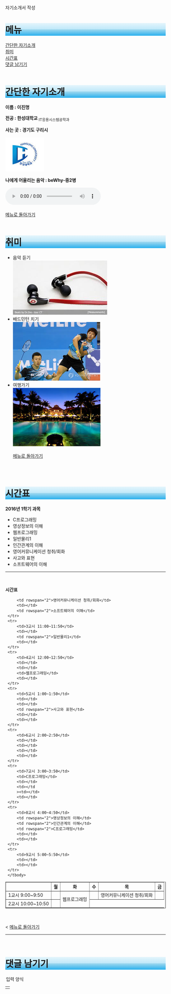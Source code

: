 <!DOCTYPE html>
<html lang="ko">
<head>
    <meta charset="UTF-8"></meta>
    <tittle>자기소개서 작성</tittle>
</head>
<style>
    h1 {
        background-color: /* Permalink - use to edit and share this gradient:
        http://colorzilla.com/gradient-editor/#e4f5fc+0,bfe8f9+50,9fd8ef+51,2ab0ed+100;Blue+Gloss+%235 */ background: #e4f5fc; /* Old browsers */
        background: -moz-linear-gradient(top, #e4f5fc 0%, #bfe8f9 50%, #9fd8ef 51%, #2ab0ed 100%); /* FF3.6-15 */
        background: -webkit-linear-gradient(top, #e4f5fc 0%, #bfe8f9 50%, #9fd8ef 51%, #2ab0ed 100%); /* Chrome10-25,Safari5.1-6 */
        background: linear-gradient(to bottom, #e4f5fc 0%, #bfe8f9 50%, #9fd8ef 51%, #2ab0ed 100%); /* W3C, IE10+, FF16+, Chrome26+, Opera12+, Safari7+ */
        filter: progid:DXImageTransform.Microsoft.gradient(startColorstr='#e4f5fc', endColorstr='#2ab0ed', GradientType=0); /* IE6-9 */
    }
</style>
<body>
 <h1 id="메뉴"> 메뉴 </h1>
 <a href ="#간단한 자기소개"> 간단한 자기소개 </a> <br/>
 <a href = "#취미"> 취미</a> <br/>
 <a href = "#시간표"> 시간표 </a> <br/>
 <a href = "#댓글 남기기"> 댓글 남기기 </a>
 <br/>
 <br/>
 <h1 id="간단한 자기소개">간단한 자기소개</h1>
 <p><b> 이름 : 이진명 </b> <p>
 <p> <b> 전공 : 한성대학교 </b> <sub>IT응용시스템공학과</sub></p>
 <p> <b> 사는 곳 : 경기도 구리시 </b> </p>
 <img src="다운로드.jpg">
 <p> <b>나에게 어울리는 음악 : beWhy-중2병 </b> </p>
 <audio src="중2병.mp3" controls="controls"> </audio>
 <br/>
 <br/>
 <a href ="#메뉴"> 메뉴로 돌아가기</a>
 <br/>
 <br/>
 <h1 id="취미"> 취미 </h1>
<ul>
    <li> 음악 듣기 </li>
    <img src="이어폰.jpg">
    <li> 배드민턴 치기</li>
    <img src="배드민턴.jpg">
    <li> 여행가기 </li>
    <img src="발리.jpg">
    <br/>
    <br/>
    <a href ="#메뉴"> 메뉴로 돌아가기</a>
</ul>
 <br/>
 <br/>
 <h1 id="시간표"> 시간표 </h1>
 <p><b> 2016년 1학기 과목 </b></p>
 <ul>
     <li>C프로그래밍</li>
     <li>영상정보의 이해</li>
     <li>웹프로그래밍</li>
     <li>일반물리1</li>
     <li>인간관계의 이해</li>
     <li>영어커뮤니케이션 청취/회화</li>
     <li>사고와 표현</li>
     <li>소프트웨어의 이해</li>
 </ul>
 <hr/> <br/>
 <p><b>시간표</b></p>
 <table border="1">
     <thead>
     <tr>
         <th></th>
         <th>월</th>
         <th>화</th>
         <th>수</th>
         <th>목</th>
         <th>금</th>
     </tr>
     </thead>
     <tbody>
     <tr>
         <td>1교시 9:00~9:50</td>
         <td></td>
         <td rowspan="2">웹프로그래밍
         </td><td>
         <td>영어커뮤니케이션 청취/회화</td>
         <td></td>
     </tr>
     <tr>
         <td>2교시 10:00~10:50</td>
         <td></td>

         <td rowspan="2">영어커뮤니케이션 청취/회화</td>
         <td></td>
         <td rowspan="2">소프트웨어의 이해</td>
     </tr>
     <tr>
         <td>3교시 11:00~11:50</td>
         <td></td>
         <td rowspan="2">일반물리1</td>
         <td></td>
     </tr>
     <tr>
         <td>4교시 12:00~12:50</td>
         <td></td>
         <td></td>
         <td>웹프로그래밍</td>
         <td></td>
     </tr>
     <tr>
         <td>5교시 1:00~1:50</td>
         <td></td>
         <td></td>
         <td rowspan="2">사고와 표현</td>
         <td></td>
         <td></td>
     </tr>
     <tr>
         <td>6교시 2:00~2:50</td>
         <td></td>
         <td></td>
         <td></td>
         <td></td>
     </tr>
     <tr>
         <td>7교시 3:00~3:50</td>
         <td>C프로그래밍</td>
         <td></td>
         <td></td
         ><td></td>
         <td></td>
     </tr>
     <tr>
         <td>8교시 4:00~4:50</td>
         <td rowspan="2">영상정보의 이해</td>
         <td rowspan="2">인간관계의 이해</td>
         <td rowspan="2">C프로그래밍</td>
         <td></td>
         <td></td>
     </tr>
     <tr>
         <td>9교시 5:00~5:50</td>
         <td></td>
         <td></td>
     </tr>
     </tbody>
 </table>
 <br/>
 <br/>
 <
 <a href ="#메뉴"> 메뉴로 돌아가기</a>
<hr/>
<br/>
<h1 id="댓글 남기기"> 댓글 남기기 </h1>
<form>
    <legend> 입력 양식 </legend>
    <table>
        <td></td>
    </table>
</form>
</body>
</html>
